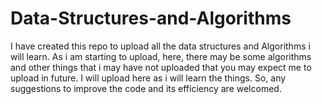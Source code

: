# Data-Structures-and-Algorithms
I have created this repo to upload all the data structures and Algorithms i will learn. As i am starting to upload, here, there may be some algorithms and other things that i may have not uploaded that you may expect me to upload in future. I will upload here as i will learn the things. So, any suggestions to improve the code and its efficiency are welcomed.
